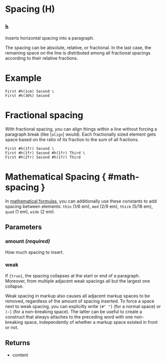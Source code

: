 # Spacing (H)

## `h`

Inserts horizontal spacing into a paragraph.

The spacing can be absolute, relative, or fractional. In the last case, the
remaining space on the line is distributed among all fractional spacings
according to their relative fractions.

# Example
```example
First #h(1cm) Second \
First #h(30%) Second
```

# Fractional spacing
With fractional spacing, you can align things within a line without forcing
a paragraph break (like [`align`] would). Each fractionally sized element
gets space based on the ratio of its fraction to the sum of all fractions.

```example
First #h(1fr) Second \
First #h(1fr) Second #h(1fr) Third \
First #h(2fr) Second #h(1fr) Third
```

# Mathematical Spacing { #math-spacing }
In [mathematical formulas]($category/math), you can additionally use these
constants to add spacing between elements: `thin` (1/6 em), `med` (2/9 em),
`thick` (5/18 em), `quad` (1 em), `wide` (2 em).

## Parameters

### amount *(required)*

How much spacing to insert.

### weak 

If `{true}`, the spacing collapses at the start or end of a paragraph.
Moreover, from multiple adjacent weak spacings all but the largest one
collapse.

Weak spacing in markup also causes all adjacent markup spaces to be
removed, regardless of the amount of spacing inserted. To force a space
next to weak spacing, you can explicitly write `[#" "]` (for a normal
space) or `[~]` (for a non-breaking space). The latter can be useful to
create a construct that always attaches to the preceding word with one
non-breaking space, independently of whether a markup space existed in
front or not.



## Returns

- content

